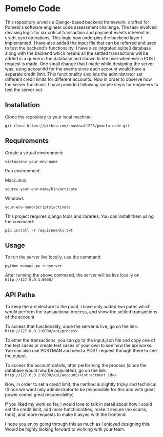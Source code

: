 # Pomelo Code

This repository unveils a Django-based backend framework, crafted for Pomelo's software engineer code assessment challenge. The task involved devising logic for six critical transaction and payment events inherent in credit card operations. This logic now underpins the backend layer I implemented. I have also added the input file that can be referred and used to test the backend's functionality. I have also intgrated sqlite3 database along with the backend which means all the settled transactions will be added in a queue in the database and shown to hte user whenever a POST request is made. One small change that I made while designing the server was, using accountId for the events since each account would have a separate credit limit. This functionality also lets the administrator set different credit limits for different accounts. Now in order to observe how the server functions, I have provided following simple steps for engineers to test the server out.

## Installation

Clone the repository to your local machine:

```
git clone https://github.com/shashwat1225/pomelo_code.git
```


## Requirements


Create a virtual environment:

```
virtualenv your-env-name
```

Run environment:

Mac/Linux

```
source your-env-name/bin/activate
```

Windows

```
your-env-name\Scripts\activate
```

This project requires django tools and libraries. You can install them using the command:

```
pip install -r requirements.txt
```

## Usage

To run the server live locally, use the command:

```
python manage.py runserver
```

After running the above command, the server will be live locally on ```http://127.0.0.1:8000/```

## API Paths

To keep the architecture to the point, I have only added two paths which would perform the transactional process, and show the settled transactions of the account.

To access that functionality, once the server is live, go on the link:
```http://127.0.0.1:8000/api/process```

To enter the transactions, you can go to the input.json file and copy one of the test cases or create test cases of your own to see how the api works. You can also use POSTMAN and send a POST request through there to see the output. 


To access the account details, after performing the process (since the database would now be populated), go on the link:
```http://127.0.0.1:8000/api/account/<int:account_id>/```

Now, in order to set a credit limit, the method is slightly tricky and technical. (Since we want only administrator to be responsible for this and with great power comes great responsibility)

If you liked my work so far, I would love to talk in detail about how I could set the credit limit, add more functionalities, make it secure (no scams, thnx), and more requests to make it async with the frontend. 

I hope you enjoy going through this as much as I enjoyed designing this. Would be highly looking forward to working with your team.

